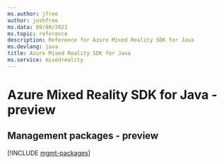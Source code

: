 ```yaml
---
ms.author: jfree
author: joshfree
ms.data: 09/08/2022
ms.topic: reference
description: Reference for Azure Mixed Reality SDK for Java
ms.devlang: java
title: Azure Mixed Reality SDK for Java
ms.service: mixedreality
---
```

# Azure Mixed Reality SDK for Java - preview

## Management packages - preview
[!INCLUDE [mgmt-packages](mixed-reality-mgmt-index.md)]